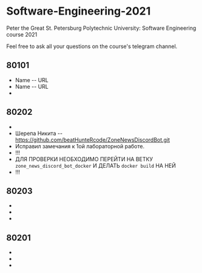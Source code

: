 # Software-Engineering-2021
Peter the Great St. Petersburg Polytechnic University: Software Engineering course 2021

Feel free to ask all your questions on the course's telegram channel.

## 80101

- Name -- URL
- Name -- URL
-

## 80202

-
- Шерепа Никита -- https://github.com/beatHunteRcode/ZoneNewsDiscordBot.git
- Исправил замечания к 1ой лабораторной работе.
- !!!
- ДЛЯ ПРОВЕРКИ НЕОБХОДИМО ПЕРЕЙТИ НА ВЕТКУ `zone_news_discord_bot_docker` И ДЕЛАТЬ `docker build` НА НЕЙ
- !!!

## 80203

-
-
-

## 80201

-
-
-
